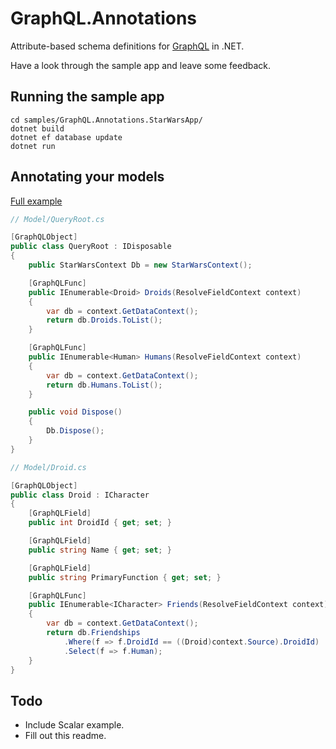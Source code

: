 # GraphQL.Annotations

Attribute-based schema definitions for [GraphQL](https://github.com/graphql-dotnet/graphql-dotnet) in .NET.

Have a look through the sample app and leave some feedback.

## Running the sample app

```
cd samples/GraphQL.Annotations.StarWarsApp/
dotnet build
dotnet ef database update
dotnet run
```

## Annotating your models

[Full example](tree/master/samples/GraphQL.Annotations.StarWarsApp/)

```csharp
// Model/QueryRoot.cs

[GraphQLObject]
public class QueryRoot : IDisposable
{
    public StarWarsContext Db = new StarWarsContext();

    [GraphQLFunc]
    public IEnumerable<Droid> Droids(ResolveFieldContext context)
    {
        var db = context.GetDataContext();
        return db.Droids.ToList();
    }

    [GraphQLFunc]
    public IEnumerable<Human> Humans(ResolveFieldContext context)
    {
        var db = context.GetDataContext();
        return db.Humans.ToList();
    }

    public void Dispose()
    {
        Db.Dispose();
    }
}

// Model/Droid.cs

[GraphQLObject]
public class Droid : ICharacter
{
    [GraphQLField]
    public int DroidId { get; set; }

    [GraphQLField]
    public string Name { get; set; }

    [GraphQLField]
    public string PrimaryFunction { get; set; }

    [GraphQLFunc]
    public IEnumerable<ICharacter> Friends(ResolveFieldContext context)
    {
        var db = context.GetDataContext();
        return db.Friendships
            .Where(f => f.DroidId == ((Droid)context.Source).DroidId)
            .Select(f => f.Human);
    }
}
```

## Todo
+ Include Scalar example.
+ Fill out this readme.
